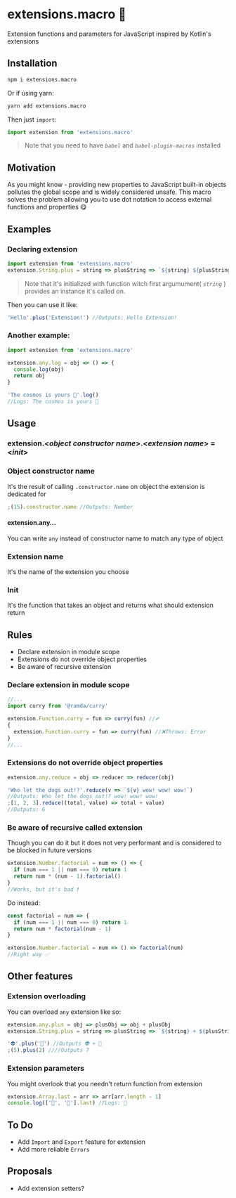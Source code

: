 # extensions.macro 🌌

Extension functions and parameters for JavaScript inspired by Kotlin's extensions

## Installation

```sh
npm i extensions.macro
```

Or if using yarn:

```sh
yarn add extensions.macro
```

Then just `import`:

```js
import extension from 'extensions.macro'
```

> Note that you need to have _`babel`_ and _`babel-plugin-macros`_ installed

## Motivation

As you might know - providing new properties to JavaScript built-in objects pollutes the global scope and is widely considered unsafe. This macro solves the problem allowing you to use dot notation to access external functions and properties 😋

## Examples

### Declaring extension

```js
import extension from 'extensions.macro'
extension.String.plus = string => plusString => `${string} ${plusString}`
```

> Note that it's initialized with function witch first argumument( _`string`_ ) provides an instance it's called on.

Then you can use it like:

```js
'Hello'.plus('Extension!') //Outputs: Hello Extension!
```

### Another example:

```js
import extension from 'extensions.macro'

extension.any.log = obj => () => {
  console.log(obj)
  return obj
}

'The cosmos is yours 🌌'.log()
//Logs: The cosmos is yours 🌌
```

## Usage

### extension.<**_object constructor name_**>.<**_extension name_**> = <**_init_**>

### Object constructor name

It's the result of calling `.constructor.name` on object the extension is dedicated for

```js
;(15).constructor.name //Outputs: Number
```

#### extension.any...

You can write `any` instead of constructor name to match any type of object

### Extension name

It's the name of the extension you choose

### Init

It's the function that takes an object and returns what should extension return

## Rules

- Declare extension in module scope
- Extensions do not override object properties
- Be aware of recursive extension

### Declare extension in module scope

```js
//...
import curry from '@ramda/curry'

extension.Function.curry = fun => curry(fun) //✔
{
  extension.Function.curry = fun => curry(fun) //❌Throws: Error
}
//...
```

### Extensions do not override object properties

```js
extension.any.reduce = obj => reducer => reducer(obj)

'Who let the dogs out!?'.reduce(v => `${v} wow! wow! wow!`)
//Outputs: Who let the dogs out!? wow! wow! wow!
;[1, 2, 3].reduce((total, value) => total + value)
//Outputs: 6
```

### Be aware of recursive called extension

Though you can do it but it does not very performant and is considered to be blocked in future versions

```js
extension.Number.factorial = num => () => {
  if (num === 1 || num === 0) return 1
  return num * (num - 1).factorial()
}
//Works, but it's bad ❗
```

Do instead:

```js
const factorial = num => {
  if (num === 1 || num === 0) return 1
  return num * factorial(num - 1)
}

extension.Number.factorial = num => () => factorial(num)
//Right way ✅
```

## Other features

### Extension overloading

You can overload `any` extension like so:

```js
extension.any.plus = obj => plusObj => obj + plusObj
extension.String.plus = string => plusString => `${string} + ${plusString}`

'👽'.plus('💩') //Outputs 👽 + 💩
;(5).plus(2) ////Outputs 7
```

### Extension parameters

You might overlook that you needn't return function from extension

```js
extension.Array.last = arr => arr[arr.length - 1]
console.log(['🥞', '💋'].last) //Logs: 💋
```

## To Do

- Add `Import` and `Export` feature for extension
- Add more reliable `Errors`

## Proposals

- Add extension setters?
